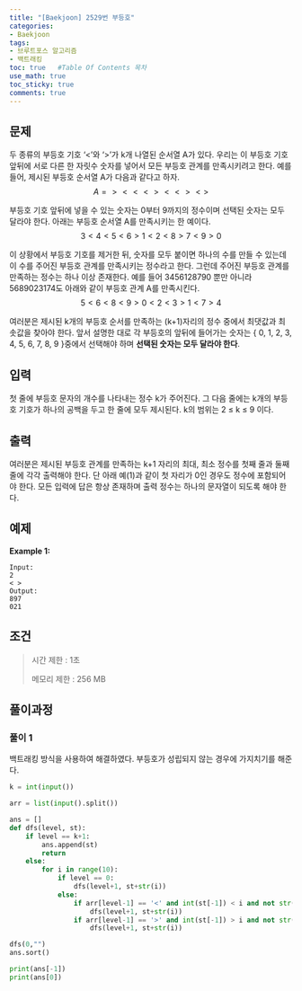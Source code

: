 ```yaml
---
title: "[Baekjoon] 2529번 부등호"
categories: 
- Baekjoon
tags:
- 브루트포스 알고리즘
- 백트래킹
toc: true   #Table Of Contents 목차 
use_math: true
toc_sticky: true
comments: true
---
```


## 문제

두 종류의 부등호 기호 ‘<’와 ‘>’가 k개 나열된 순서열  A가 있다. 우리는 이 부등호 기호 앞뒤에 서로 다른 한 자릿수 숫자를 넣어서 모든 부등호 관계를 만족시키려고 한다. 예를 들어, 제시된 부등호 순서열 A가 다음과 같다고 하자. 
$$
A =>  < < < > < < > < >
$$


부등호 기호 앞뒤에 넣을 수 있는 숫자는 0부터 9까지의 정수이며 선택된 숫자는 모두 달라야 한다. 아래는 부등호 순서열 A를 만족시키는 한 예이다. 
$$
3 < 4 < 5 < 6 > 1 < 2 < 8 > 7 < 9 > 0
$$


이 상황에서 부등호 기호를 제거한 뒤, 숫자를 모두 붙이면 하나의 수를 만들 수 있는데 이 수를 주어진 부등호 관계를 만족시키는 정수라고 한다. 그런데 주어진 부등호 관계를 만족하는 정수는 하나 이상 존재한다. 예를 들어 3456128790 뿐만 아니라 5689023174도 아래와 같이 부등호 관계 A를 만족시킨다. 
$$
5 < 6 < 8 < 9 > 0 < 2 < 3 > 1 < 7 > 4
$$


여러분은 제시된 k개의 부등호 순서를 만족하는 (k+1)자리의 정수 중에서 최댓값과 최솟값을 찾아야 한다. 앞서 설명한 대로 각 부등호의 앞뒤에 들어가는 숫자는 { 0, 1, 2, 3, 4, 5, 6, 7, 8, 9 }중에서 선택해야 하며 **선택된 숫자는 모두 달라야 한다**.

## 입력

첫 줄에 부등호 문자의 개수를 나타내는 정수 k가 주어진다. 그 다음 줄에는 k개의 부등호 기호가 하나의 공백을 두고 한 줄에 모두 제시된다. k의 범위는 2 ≤ k ≤ 9 이다. 

## 출력

여러분은 제시된 부등호 관계를 만족하는 k+1 자리의 최대, 최소 정수를 첫째 줄과 둘째 줄에 각각 출력해야 한다. 단 아래 예(1)과 같이 첫 자리가 0인 경우도 정수에 포함되어야 한다. 모든 입력에 답은 항상 존재하며 출력 정수는 하나의 문자열이 되도록 해야 한다. 

## 예제

**Example 1:**

```
Input: 
2
< > 
Output: 
897
021
```

## 조건

> 시간 제한 : 1초
>
> 메모리 제한 : 256 MB

## 풀이과정

### 풀이 1

백트래킹 방식을 사용하여 해결하였다. 부등호가 성립되지 않는 경우에 가지치기를 해준다.

```python
k = int(input()) 

arr = list(input().split())

ans = []
def dfs(level, st):
    if level == k+1:
        ans.append(st)
        return
    else:
        for i in range(10):
            if level == 0:
                dfs(level+1, st+str(i))
            else:
                if arr[level-1] == '<' and int(st[-1]) < i and not str(i) in st:
                    dfs(level+1, st+str(i))
                if arr[level-1] == '>' and int(st[-1]) > i and not str(i) in st:
                    dfs(level+1, st+str(i))

dfs(0,"")
ans.sort()

print(ans[-1])
print(ans[0])

```



